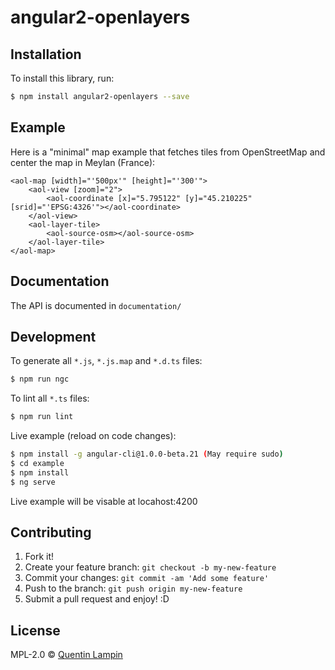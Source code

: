﻿# angular2-openlayers

## Installation

To install this library, run:

```bash
$ npm install angular2-openlayers --save
```

## Example

Here is a "minimal" map example that fetches tiles from OpenStreetMap and center the map in Meylan (France):

```
<aol-map [width]="'500px'" [height]="'300'">
    <aol-view [zoom]="2">
        <aol-coordinate [x]="5.795122" [y]="45.210225" [srid]="'EPSG:4326'"></aol-coordinate>
    </aol-view>
    <aol-layer-tile>
        <aol-source-osm></aol-source-osm>
    </aol-layer-tile>
</aol-map>
```

## Documentation
The API is documented in `documentation/`

## Development

To generate all `*.js`, `*.js.map` and `*.d.ts` files:

```bash
$ npm run ngc
```

To lint all `*.ts` files:

```bash
$ npm run lint
```

Live example (reload on code changes):
```bash
$ npm install -g angular-cli@1.0.0-beta.21 (May require sudo)
$ cd example
$ npm install
$ ng serve
```
Live example will be visable at locahost:4200

## Contributing

1. Fork it!
2. Create your feature branch: `git checkout -b my-new-feature`
3. Commit your changes: `git commit -am 'Add some feature'`
4. Push to the branch: `git push origin my-new-feature`
5. Submit a pull request and enjoy! :D

## License

MPL-2.0 © [Quentin Lampin](quentin.lampin@orange.com)
